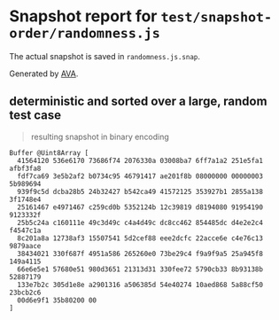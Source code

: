 # Snapshot report for `test/snapshot-order/randomness.js`

The actual snapshot is saved in `randomness.js.snap`.

Generated by [AVA](https://avajs.dev).

## deterministic and sorted over a large, random test case

> resulting snapshot in binary encoding

    Buffer @Uint8Array [
      41564120 536e6170 73686f74 2076330a 03008ba7 6ff7a1a2 251e5fa1 afbf3fa8
      fdf7ca69 3e5b2af2 b0734c95 46791417 ae201f8b 08000000 00000003 5b989694
      939f9c5d dcba28b5 24b32427 b542ca49 41572125 353927b1 2855a138 3f1748e4
      25161467 e4971467 c259cd0b 5352124b 12c39819 d8194080 91954190 9123332f
      25b5c24a c160111e 49c3d49c c4a4d49c dc8cc462 854485dc d4e2e2c4 f4547c1a
      8c201a8a 12738af3 15507541 5d2cef88 eee2dcfc 22acce6e c4e76c13 9879aace
      38434021 330f687f 4951a586 265260e0 73be29c4 f9a9f9a5 25a945f8 149a4115
      66e6e5e1 57680e51 980d3651 21313d31 330fee72 5790cb33 8b93138b 52887179
      133e7b2c 305d1e8e a2901316 a506385d 54e40274 10aed868 5a88cf50 23bcb2c6
      00d6e9f1 35b80200 00
    ]
